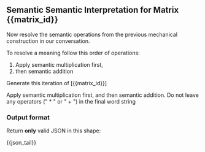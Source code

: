 ## Semantic Semantic Interpretation for Matrix {{matrix_id}}

Now resolve the semantic operations from the previous mechanical construction in our conversation.

To resolve a meaning follow this order of operations:

1. Apply semantic multiplication first, 
2. then semantic addition 

Generate this iteration of [{{matrix_id}}] 

Apply semantic multiplication first, and then semantic addition. Do not leave any operators (" * " or " + ") in the final word string 

### Output format
Return **only** valid JSON in this shape:

{{json_tail}}